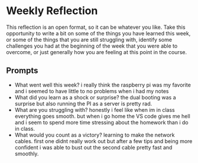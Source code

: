 # Weekly Reflection
This reflection is an open format, so it can be whatever you like. Take this opportunity to write a bit on some of the things you have learned this week, or some of the things that you are still struggling with, identify some challenges you had at the beginning of the week that you were able to overcome, or just generally how you are feeling at this point in the course.

## Prompts
- What went well this week? i really think the raspberry pi was my favorite and i seemed to have little to no problems when i had my notes
- What did you learn as a shock or surprise? the dual booting was a surprise but also running the PI as a server is pretty rad.
- What are you struggling with? honestly i feel like when im in class everything goes smooth. but when i go home the VS code gives me hell and i seem to spend more time stressing about the homework than i do in class.
- What would you count as a victory? learning to make the network cables. first one didnt really work out but after a few tips and being more confident i was able to bust out the second cable pretty fast and smoothly.

